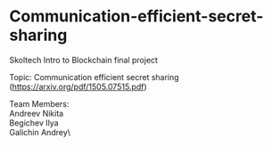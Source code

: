 # Communication-efficient-secret-sharing

Skoltech Intro to Blockchain final project

Topic: Communication efficient secret sharing 
  (https://arxiv.org/pdf/1505.07515.pdf)

Team Members:\
  Andreev Nikita\
  Begichev Ilya\
  Galichin Andrey\

